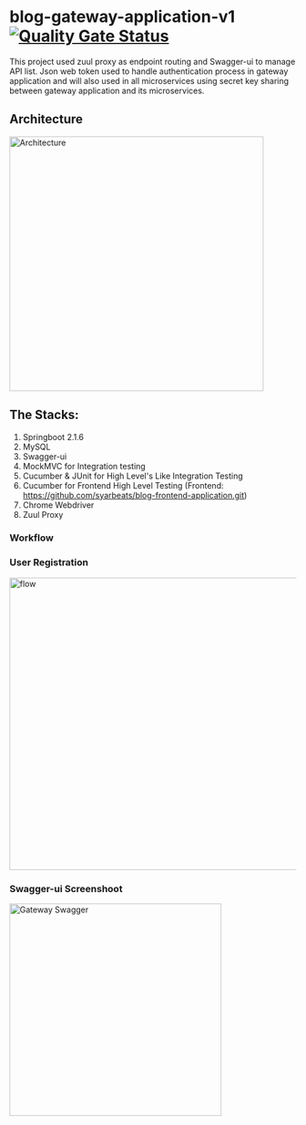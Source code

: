# blog-gateway-application-v1 [![Quality Gate Status](http://ec2-13-229-116-70.ap-southeast-1.compute.amazonaws.com:9000/api/project_badges/measure?project=SonarQube-Gateway-Application&metric=alert_status)](http://ec2-13-229-116-70.ap-southeast-1.compute.amazonaws.com:9000/dashboard?id=SonarQube-Gateway-Application)
This project used zuul proxy as endpoint routing and Swagger-ui to manage API list. 
Json web token used to handle authentication process in gateway application and will also used in all microservices using 
secret key sharing between gateway application and its microservices. 

## Architecture

<img width="446" alt="Architecture" src="https://user-images.githubusercontent.com/18225438/64321242-62e54400-cfea-11e9-9673-e75681ee877a.PNG">

## The Stacks:
1. Springboot 2.1.6
2. MySQL
3. Swagger-ui
4. MockMVC for Integration testing
5. Cucumber & JUnit for High Level's Like Integration Testing
6. Cucumber for Frontend High Level Testing (Frontend: https://github.com/syarbeats/blog-frontend-application.git)
7. Chrome Webdriver
8. Zuul Proxy

### Workflow

### User Registration

<img width="512" alt="flow" src="https://user-images.githubusercontent.com/18225438/61030681-1c0f0f80-a3e8-11e9-9322-e65e298b26d7.PNG">


### Swagger-ui Screenshoot

<img width="372" alt="Gateway Swagger" src="https://user-images.githubusercontent.com/18225438/64321060-f4a08180-cfe9-11e9-981f-e2990623561b.PNG">


